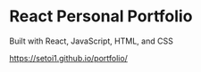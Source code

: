 # React Personal Portfolio

Built with React, JavaScript, HTML, and CSS

https://setoi1.github.io/portfolio/
